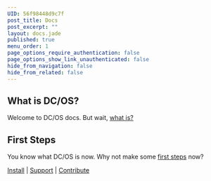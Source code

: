```yaml
---
UID: 56f98448d9c7f
post_title: Docs
post_excerpt: ""
layout: docs.jade
published: true
menu_order: 1
page_options_require_authentication: false
page_options_show_link_unauthenticated: false
hide_from_navigation: false
hide_from_related: false
---
```


## What is DC/OS?

Welcome to DC/OS docs. But wait, [what is?](/docs/latest/overview/what-is-dcos/)


## First Steps

You know what DC/OS is now. Why not make some [first steps](https://dcos.io/docs/latest/usage/) now?


[Install](http://dcos.io/install) | [Support](/docs/latest/support/) | [Contribute](http://dcos.io/contribute)

